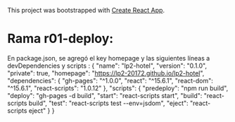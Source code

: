 This project was bootstrapped with [Create React App](https://github.com/facebookincubator/create-react-app).

# Rama r01-deploy: 
En package.json, se agregó el key homepage y las siguientes líneas a devDependencies y scripts :
{
  "name": "lp2-hotel",
  "version": "0.1.0",
  "private": true,
  "homepage": "https://lp2-20172.github.io/lp2-hotel",
  "dependencies": {
    "gh-pages": "^1.0.0",
    "react": "^15.6.1",
    "react-dom": "^15.6.1",
    "react-scripts": "1.0.12"
  },
  "scripts": {
    "predeploy": "npm run build",
    "deploy": "gh-pages -d build",
    "start": "react-scripts start",
    "build": "react-scripts build",
    "test": "react-scripts test --env=jsdom",
    "eject": "react-scripts eject"
  }
}

